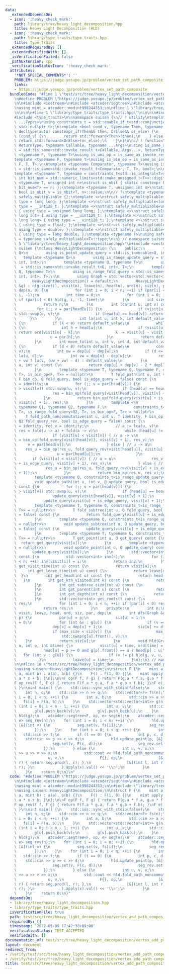 ```yaml
---
data:
  _extendedDependsOn:
  - icon: ':heavy_check_mark:'
    path: library/tree/heavy_light_decomposition.hpp
    title: Heavy Light Decomposition (HLD)
  - icon: ':heavy_check_mark:'
    path: library/type_traits/type_traits.hpp
    title: Type Traits
  _extendedRequiredBy: []
  _extendedVerifiedWith: []
  _isVerificationFailed: false
  _pathExtension: cpp
  _verificationStatusIcon: ':heavy_check_mark:'
  attributes:
    '*NOT_SPECIAL_COMMENTS*': ''
    PROBLEM: https://judge.yosupo.jp/problem/vertex_set_path_composite
    links:
    - https://judge.yosupo.jp/problem/vertex_set_path_composite
  bundledCode: "#line 1 \"test/src/tree/heavy_light_decomposition/vertex_add_path_composite.test.cpp\"\
    \n#define PROBLEM \"https://judge.yosupo.jp/problem/vertex_set_path_composite\"\
    \n\n#include <iostream>\n#include <atcoder/segtree>\n#include <atcoder/modint>\n\
    \nusing mint = atcoder::modint998244353;\n\n#line 1 \"library/tree/heavy_light_decomposition.hpp\"\
    \n\n\n\n#line 1 \"library/type_traits/type_traits.hpp\"\n\n\n\n#include <limits>\n\
    #include <type_traits>\n\nnamespace suisen {\n// ! utility\ntemplate <typename\
    \ ...Types>\nusing constraints_t = std::enable_if_t<std::conjunction_v<Types...>,\
    \ std::nullptr_t>;\ntemplate <bool cond_v, typename Then, typename OrElse>\nconstexpr\
    \ decltype(auto) constexpr_if(Then&& then, OrElse&& or_else) {\n    if constexpr\
    \ (cond_v) {\n        return std::forward<Then>(then);\n    } else {\n       \
    \ return std::forward<OrElse>(or_else);\n    }\n}\n\n// ! function\ntemplate <typename\
    \ ReturnType, typename Callable, typename ...Args>\nusing is_same_as_invoke_result\
    \ = std::is_same<std::invoke_result_t<Callable, Args...>, ReturnType>;\ntemplate\
    \ <typename F, typename T>\nusing is_uni_op = is_same_as_invoke_result<T, F, T>;\n\
    template <typename F, typename T>\nusing is_bin_op = is_same_as_invoke_result<T,\
    \ F, T, T>;\n\ntemplate <typename Comparator, typename T>\nusing is_comparator\
    \ = std::is_same<std::invoke_result_t<Comparator, T, T>, bool>;\n\n// ! integral\n\
    template <typename T, typename = constraints_t<std::is_integral<T>>>\nconstexpr\
    \ int bit_num = std::numeric_limits<std::make_unsigned_t<T>>::digits;\ntemplate\
    \ <typename T, unsigned int n>\nstruct is_nbit { static constexpr bool value =\
    \ bit_num<T> == n; };\ntemplate <typename T, unsigned int n>\nstatic constexpr\
    \ bool is_nbit_v = is_nbit<T, n>::value;\n\n// ?\ntemplate <typename T>\nstruct\
    \ safely_multipliable {};\ntemplate <>\nstruct safely_multipliable<int> { using\
    \ type = long long; };\ntemplate <>\nstruct safely_multipliable<long long> { using\
    \ type = __int128_t; };\ntemplate <>\nstruct safely_multipliable<unsigned int>\
    \ { using type = unsigned long long; };\ntemplate <>\nstruct safely_multipliable<unsigned\
    \ long int> { using type = __uint128_t; };\ntemplate <>\nstruct safely_multipliable<unsigned\
    \ long long> { using type = __uint128_t; };\ntemplate <>\nstruct safely_multipliable<float>\
    \ { using type = float; };\ntemplate <>\nstruct safely_multipliable<double> {\
    \ using type = double; };\ntemplate <>\nstruct safely_multipliable<long double>\
    \ { using type = long double; };\ntemplate <typename T>\nusing safely_multipliable_t\
    \ = typename safely_multipliable<T>::type;\n\n} // namespace suisen\n\n\n#line\
    \ 5 \"library/tree/heavy_light_decomposition.hpp\"\n#include <vector>\n\nnamespace\
    \ suisen {\nclass HeavyLightDecomposition {\n    public:\n        template <typename\
    \ Q>\n        using is_point_update_query = std::is_invocable<Q, int>;\n     \
    \   template <typename Q>\n        using is_range_update_query = std::is_invocable<Q,\
    \ int, int>;\n        template <typename Q, typename T>\n        using is_point_get_query\
    \  = std::is_same<std::invoke_result_t<Q, int>, T>;\n        template <typename\
    \ Q, typename T>\n        using is_range_fold_query = std::is_same<std::invoke_result_t<Q,\
    \ int, int>, T>;\n\n        using Graph = std::vector<std::vector<int>>;\n\n \
    \       HeavyLightDecomposition() = default;\n        HeavyLightDecomposition(Graph\
    \ &g) : n(g.size()), visit(n), leave(n), head(n), ord(n), siz(n), par(n, -1),\
    \ dep(n, 0) {\n            for (int i = 0; i < n; ++i) if (par[i] < 0) dfs(g,\
    \ i, -1);\n            int time = 0;\n            for (int i = 0; i < n; ++i)\
    \ if (par[i] < 0) hld(g, i, -1, time);\n        }\n        int size() const {\n\
    \            return n;\n        }\n        int lca(int u, int v) const {\n   \
    \         for (;; v = par[head[v]]) {\n                if (visit[u] > visit[v])\
    \ std::swap(u, v);\n                if (head[u] == head[v]) return u;\n      \
    \      }\n        }\n        int la(int u, int k, int default_value = -1) const\
    \ {\n            if (k < 0) return default_value;\n            while (u >= 0)\
    \ {\n                int h = head[u];\n                if (visit[u] - k >= visit[h])\
    \ return ord[visit[u] - k];\n                k -= visit[u] - visit[h] + 1;\n \
    \               u = par[h];\n            }\n            return default_value;\n\
    \        }\n        int move_to(int u, int v, int d, int default_value = -1) const\
    \ {\n            if (d < 0) return default_value;\n            const int w = lca(u,\
    \ v);\n            int uw = dep[u] - dep[w];\n            if (d <= uw) return\
    \ la(u, d);\n            int vw = dep[v] - dep[w];\n            return d <= uw\
    \ + vw ? la(v, (uw + vw) - d) : default_value;\n        }\n        int dist(int\
    \ u, int v) const {\n            return dep[u] + dep[v] - 2 * dep[lca(u, v)];\n\
    \        }\n        template <typename T, typename Q, typename F, constraints_t<is_range_fold_query<Q,\
    \ T>, is_bin_op<F, T>> = nullptr>\n        T fold_path(int u, int v, T identity,\
    \ F bin_op, Q fold_query, bool is_edge_query = false) const {\n            T res\
    \ = identity;\n            for (;; v = par[head[v]]) {\n                if (visit[u]\
    \ > visit[v]) std::swap(u, v);\n                if (head[u] == head[v]) break;\n\
    \                res = bin_op(fold_query(visit[head[v]], visit[v] + 1), res);\n\
    \            }\n            return bin_op(fold_query(visit[u] + is_edge_query,\
    \ visit[v] + 1), res);\n        }\n        template <\n            typename T,\
    \ typename Q1, typename Q2, typename F,\n            constraints_t<is_range_fold_query<Q1,\
    \ T>, is_range_fold_query<Q2, T>, is_bin_op<F, T>> = nullptr\n        >\n    \
    \    T fold_path_noncommutative(int u, int v, T identity, F bin_op, Q1 fold_query,\
    \ Q2 fold_query_rev, bool is_edge_query = false) const {\n            T res_u\
    \ = identity, res_v = identity;\n            // a := lca(u, v)\n            //\
    \ res = fold(u -> a) + fold(a -> v)\n            while (head[u] != head[v]) {\n\
    \                if (visit[u] < visit[v]) { // a -> v\n                    res_v\
    \ = bin_op(fold_query(visit[head[v]], visit[v] + 1), res_v);\n               \
    \     v = par[head[v]];\n                } else { // u -> a\n                \
    \    res_u = bin_op(res_u, fold_query_rev(visit[head[u]], visit[u] + 1));\n  \
    \                  u = par[head[u]];\n                }\n            }\n     \
    \       if (visit[u] < visit[v]) { // a = u\n                res_v = bin_op(fold_query(visit[u]\
    \ + is_edge_query, visit[v] + 1), res_v);\n            } else { // a = v\n   \
    \             res_u = bin_op(res_u, fold_query_rev(visit[v] + is_edge_query, visit[u]\
    \ + 1));\n            }\n            return bin_op(res_u, res_v);\n        }\n\
    \        template <typename Q, constraints_t<is_range_update_query<Q>> = nullptr>\n\
    \        void update_path(int u, int v, Q update_query, bool is_edge_query = false)\
    \ const {\n            for (;; v = par[head[v]]) {\n                if (visit[u]\
    \ > visit[v]) std::swap(u, v);\n                if (head[u] == head[v]) break;\n\
    \                update_query(visit[head[v]], visit[v] + 1);\n            }\n\
    \            update_query(visit[u] + is_edge_query, visit[v] + 1);\n        }\n\
    \        template <typename T, typename Q, constraints_t<is_range_fold_query<Q,\
    \ T>> = nullptr>\n        T fold_subtree(int u, Q fold_query, bool is_edge_query\
    \ = false) const {\n            return fold_query(visit[u] + is_edge_query, leave[u]);\n\
    \        }\n        template <typename Q, constraints_t<is_range_update_query<Q>>\
    \ = nullptr>\n        void update_subtree(int u, Q update_query, bool is_edge_query\
    \ = false) const {\n            update_query(visit[u] + is_edge_query, leave[u]);\n\
    \        }\n        template <typename T, typename Q, constraints_t<is_point_get_query<Q,\
    \ T>> = nullptr>\n        T get_point(int u, Q get_query) const {\n          \
    \  return get_query(visit[u]);\n        }\n        template <typename Q, constraints_t<is_point_update_query<Q>>\
    \ = nullptr>\n        void update_point(int u, Q update_query) const {\n     \
    \       update_query(visit[u]);\n        }\n        std::vector<int> inv_ids()\
    \ const {\n            std::vector<int> inv(n);\n            for (int i = 0; i\
    \ < n; ++i) inv[visit[i]] = i;\n            return inv;\n        }\n        int\
    \ get_visit_time(int u) const {\n            return visit[u];\n        }\n   \
    \     int get_leave_time(int u) const {\n            return leave[u];\n      \
    \  }\n        int get_head(int u) const {\n            return head[u];\n     \
    \   }\n        int get_kth_visited(int k) const {\n            return ord[k];\n\
    \        }\n        int get_subtree_size(int u) const {\n            return siz[u];\n\
    \        }\n        int get_parent(int u) const {\n            return par[u];\n\
    \        }\n        int get_depth(int u) const {\n            return dep[u];\n\
    \        }\n        std::vector<int> get_roots() const {\n            std::vector<int>\
    \ res;\n            for (int i = 0; i < n; ++i) if (par[i] < 0) res.push_back(i);\n\
    \            return res;\n        }\n    private:\n        int n;\n        std::vector<int>\
    \ visit, leave, head, ord, siz, par, dep;\n        int dfs(Graph &g, int u, int\
    \ p) {\n            par[u] = p;\n            siz[u] = 1;\n            int max_size\
    \ = 0;\n            for (int &v : g[u]) {\n                if (v == p) continue;\n\
    \                dep[v] = dep[u] + 1;\n                siz[u] += dfs(g, v, u);\n\
    \                if (max_size < siz[v]) {\n                    max_size = siz[v];\n\
    \                    std::swap(g[u].front(), v);\n                }\n        \
    \    }\n            return siz[u];\n        }\n        void hld(Graph &g, int\
    \ u, int p, int &time) {\n            visit[u] = time, ord[time] = u, ++time;\n\
    \            head[u] = p >= 0 and g[p].front() == u ? head[p] : u;\n         \
    \   for (int v : g[u]) {\n                if (v != p) hld(g, v, u, time);\n  \
    \          }\n            leave[u] = time;\n        }\n};\n} // namespace suisen\n\
    \n\n#line 10 \"test/src/tree/heavy_light_decomposition/vertex_add_path_composite.test.cpp\"\
    \nusing suisen::HeavyLightDecomposition;\n\nstruct F {\n    mint a, b;\n    F(mint\
    \ a, mint b) : a(a), b(b) {}\n    F() : F(1, 0) {}\n    mint apply(mint x) { return\
    \ a * x + b; }\n};\n\nF op(F f, F g) { return F(g.a * f.a, g.a * f.b + g.b); }\n\
    F op_rev(F f, F g) { return F(f.a * g.a, f.a * g.b + f.b); }\nF e() { return F{};\
    \ }\n\nint main() {\n    std::ios::sync_with_stdio(false);\n    std::cin.tie(nullptr);\n\
    \    int n, q;\n    std::cin >> n >> q;\n    std::vector<F> fs(n);\n    for (int\
    \ i = 0; i < n; ++i) {\n        int a, b;\n        std::cin >> a >> b;\n     \
    \   fs[i] = F(a, b);\n    }\n    std::vector<std::vector<int>> g(n);\n    for\
    \ (int i = 0; i < n - 1; ++i) {\n        int u, v;\n        std::cin >> u >> v;\n\
    \        g[u].push_back(v);\n        g[v].push_back(u);\n    }\n    HeavyLightDecomposition\
    \ hld(g);\n    atcoder::segtree<F, op, e> seg(n);\n    atcoder::segtree<F, op_rev,\
    \ e> seg_rev(n);\n    for (int i = 0; i < n; ++i) {\n        hld.update_point(i,\
    \ [&](int v) {\n            seg.set(v, fs[i]);\n            seg_rev.set(v, fs[i]);\n\
    \        });\n    }\n    for (int i = 0; i < q; ++i) {\n        int t;\n     \
    \   std::cin >> t;\n        if (t == 0) {\n            int p, c, d;\n        \
    \    std::cin >> p >> c >> d;\n            hld.update_point(p, [&](int v) {\n\
    \                seg.set(v, F(c, d));\n                seg_rev.set(v, F(c, d));\n\
    \            });\n        } else {\n            int u, v, x;\n            std::cin\
    \ >> u >> v >> x;\n            std::cout << hld.fold_path_noncommutative(\n  \
    \              u, v,\n                F{}, op,\n                [&](int l, int\
    \ r) { return seg.prod(l, r); },\n                [&](int l, int r) { return seg_rev.prod(l,\
    \ r); }\n            ).apply(x).val() << '\\n';\n        }\n        std::cout.flush();\n\
    \    }\n    return 0;\n}\n"
  code: "#define PROBLEM \"https://judge.yosupo.jp/problem/vertex_set_path_composite\"\
    \n\n#include <iostream>\n#include <atcoder/segtree>\n#include <atcoder/modint>\n\
    \nusing mint = atcoder::modint998244353;\n\n#include \"library/tree/heavy_light_decomposition.hpp\"\
    \nusing suisen::HeavyLightDecomposition;\n\nstruct F {\n    mint a, b;\n    F(mint\
    \ a, mint b) : a(a), b(b) {}\n    F() : F(1, 0) {}\n    mint apply(mint x) { return\
    \ a * x + b; }\n};\n\nF op(F f, F g) { return F(g.a * f.a, g.a * f.b + g.b); }\n\
    F op_rev(F f, F g) { return F(f.a * g.a, f.a * g.b + f.b); }\nF e() { return F{};\
    \ }\n\nint main() {\n    std::ios::sync_with_stdio(false);\n    std::cin.tie(nullptr);\n\
    \    int n, q;\n    std::cin >> n >> q;\n    std::vector<F> fs(n);\n    for (int\
    \ i = 0; i < n; ++i) {\n        int a, b;\n        std::cin >> a >> b;\n     \
    \   fs[i] = F(a, b);\n    }\n    std::vector<std::vector<int>> g(n);\n    for\
    \ (int i = 0; i < n - 1; ++i) {\n        int u, v;\n        std::cin >> u >> v;\n\
    \        g[u].push_back(v);\n        g[v].push_back(u);\n    }\n    HeavyLightDecomposition\
    \ hld(g);\n    atcoder::segtree<F, op, e> seg(n);\n    atcoder::segtree<F, op_rev,\
    \ e> seg_rev(n);\n    for (int i = 0; i < n; ++i) {\n        hld.update_point(i,\
    \ [&](int v) {\n            seg.set(v, fs[i]);\n            seg_rev.set(v, fs[i]);\n\
    \        });\n    }\n    for (int i = 0; i < q; ++i) {\n        int t;\n     \
    \   std::cin >> t;\n        if (t == 0) {\n            int p, c, d;\n        \
    \    std::cin >> p >> c >> d;\n            hld.update_point(p, [&](int v) {\n\
    \                seg.set(v, F(c, d));\n                seg_rev.set(v, F(c, d));\n\
    \            });\n        } else {\n            int u, v, x;\n            std::cin\
    \ >> u >> v >> x;\n            std::cout << hld.fold_path_noncommutative(\n  \
    \              u, v,\n                F{}, op,\n                [&](int l, int\
    \ r) { return seg.prod(l, r); },\n                [&](int l, int r) { return seg_rev.prod(l,\
    \ r); }\n            ).apply(x).val() << '\\n';\n        }\n        std::cout.flush();\n\
    \    }\n    return 0;\n}"
  dependsOn:
  - library/tree/heavy_light_decomposition.hpp
  - library/type_traits/type_traits.hpp
  isVerificationFile: true
  path: test/src/tree/heavy_light_decomposition/vertex_add_path_composite.test.cpp
  requiredBy: []
  timestamp: '2022-05-09 17:42:38+09:00'
  verificationStatus: TEST_ACCEPTED
  verifiedWith: []
documentation_of: test/src/tree/heavy_light_decomposition/vertex_add_path_composite.test.cpp
layout: document
redirect_from:
- /verify/test/src/tree/heavy_light_decomposition/vertex_add_path_composite.test.cpp
- /verify/test/src/tree/heavy_light_decomposition/vertex_add_path_composite.test.cpp.html
title: test/src/tree/heavy_light_decomposition/vertex_add_path_composite.test.cpp
---
```

